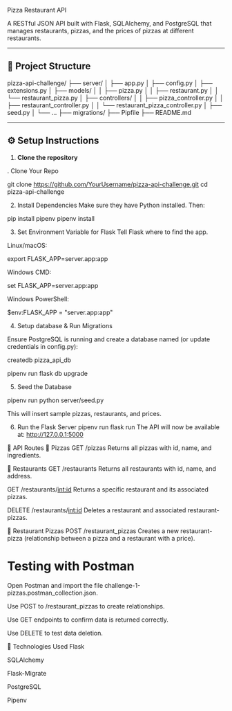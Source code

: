 Pizza Restaurant API

A RESTful JSON API built with Flask, SQLAlchemy, and PostgreSQL that manages restaurants, pizzas, and the prices of pizzas at different restaurants.

---

## 📁 Project Structure

pizza-api-challenge/
├── server/
│ ├── app.py
│ ├── config.py
│ ├── extensions.py
│ ├── models/
│ │ ├── pizza.py
│ │ ├── restaurant.py
│ │ └── restaurant_pizza.py
│ ├── controllers/
│ │ ├── pizza_controller.py
│ │ ├── restaurant_controller.py
│ │ └── restaurant_pizza_controller.py
│ ├── seed.py
│ └── ...
├── migrations/
├── Pipfile
├── README.md


---

## ⚙️ Setup Instructions

1. **Clone the repository**

. Clone Your Repo

git clone https://github.com/YourUsername/pizza-api-challenge.git
cd pizza-api-challenge

2. Install Dependencies
Make sure they have Python installed. Then:

pip install pipenv
pipenv install

3. Set Environment Variable for Flask
Tell Flask where to find the app.

Linux/macOS:

export FLASK_APP=server.app:app

Windows CMD:

set FLASK_APP=server.app:app

Windows PowerShell:

$env:FLASK_APP = "server.app:app"

4. Setup database & Run Migrations

Ensure PostgreSQL is running and create a database named (or update credentials in config.py):

createdb pizza_api_db

pipenv run flask db upgrade

5. Seed the Database

pipenv run python server/seed.py

This will insert sample pizzas, restaurants, and prices.

6. Run the Flask Server
pipenv run flask run
The API will now be available at:
http://127.0.0.1:5000

🚀 API Routes
🎯 Pizzas
GET /pizzas
Returns all pizzas with id, name, and ingredients.

🏬 Restaurants
GET /restaurants
Returns all restaurants with id, name, and address.

GET /restaurants/<int:id>
Returns a specific restaurant and its associated pizzas.

DELETE /restaurants/<int:id>
Deletes a restaurant and associated restaurant-pizzas.

🍕 Restaurant Pizzas
POST /restaurant_pizzas
Creates a new restaurant-pizza (relationship between a pizza and a restaurant with a price).

Testing with Postman
=====================
Open Postman and import the file challenge-1-pizzas.postman_collection.json.

Use POST to /restaurant_pizzas to create relationships.

Use GET endpoints to confirm data is returned correctly.

Use DELETE to test data deletion.

🧠 Technologies Used
Flask

SQLAlchemy

Flask-Migrate

PostgreSQL

Pipenv

